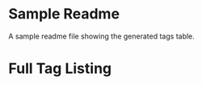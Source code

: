 # Sample Readme

A sample readme file showing the generated tags table.

# Full Tag Listing
<!--End of generated tags-->
